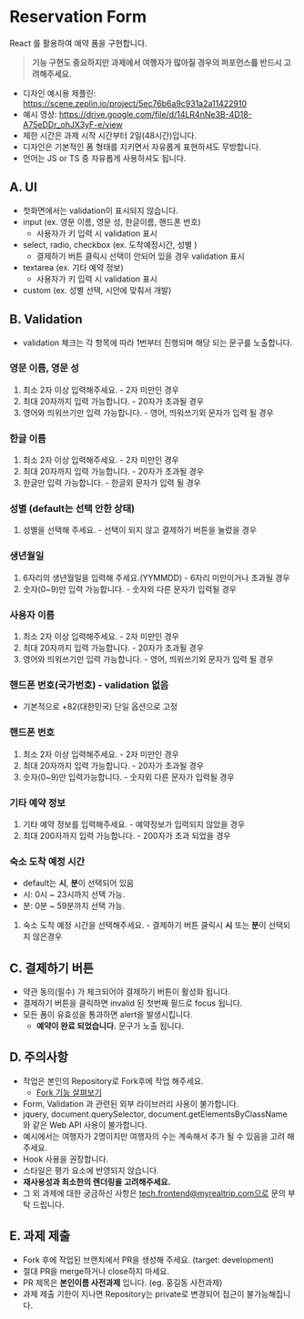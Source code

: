 # Reservation Form
React 를 활용하여 예약 폼을 구현합니다.

> **기능 구현도 중요하지만 과제에서 여행자가 많아질 경우의 퍼포먼스를 반드시 고려해주세요.**

- 디자인 예시용 제플린: https://scene.zeplin.io/project/5ec76b6a9c931a2a11422910
- 예시 영상: https://drive.google.com/file/d/14LR4nNe3B-4D18-A75eDDr_ohJX3yF-e/view
- 제한 시간은 과제 시작 시간부터 2일(48시간)입니다.
- 디자인은 기본적인 폼 형태를 지키면서 자유롭게 표현하셔도 무방합니다.
- 언어는 JS or TS 중 자유롭게 사용하셔도 됩니다.

## A. UI
- 첫화면에서는 validation이 표시되지 않습니다.
- input (ex. 영문 이름, 영문 성, 한글이름, 핸드폰 번호)
  - 사용자가 키 입력 시 validation 표시
- select, radio, checkbox (ex. 도착예정시간, 성별 )
  - 결제하기 버튼 클릭시 선택이 안되어 있을 경우 validation 표시
- textarea (ex. 기타 예약 정보)
  - 사용자가 키 입력 시 validation 표시
- custom (ex. 성별 선택, 시안에 맞춰서 개발)

## B. Validation
- validation 체크는 각 항목에 따라 1번부터 진행되며 해당 되는 문구를 노출합니다.
### 영문 이름, 영문 성
1. 최소 2자 이상 입력해주세요. - 2자 미만인 경우
2. 최대 20자까지 입력 가능합니다. - 20자가 초과될 경우
3. 영어와 띄워쓰기만 입력 가능합니다. - 영어, 띄워쓰기외 문자가 입력 될 경우
### 한글 이름
1. 최소 2자 이상 입력해주세요. - 2자 미만인 경우
2. 최대 20자까지 입력 가능합니다. - 20자가 초과될 경우
3. 한글만 입력 가능합니다. - 한글외 문자가 입력 될 경우
### 성별 (default는 선택 안한 상태)
1. 성별을 선택해 주세요. - 선택이 되지 않고 결제하기 버튼을 눌렀을 경우
### 생년월일
1. 6자리의 생년월일을 입력해 주세요.(YYMMDD) - 6자리 미만이거나 초과될 경우
2. 숫자(0~9)만 입력 가능합니다. - 숫자외 다른 문자가 입력될 경우
### 사용자 이름
1. 최소 2자 이상 입력해주세요. - 2자 미만인 경우
2. 최대 20자까지 입력 가능합니다. - 20자가 초과될 경우
3. 영어와 띄워쓰기만 입력 가능합니다. - 영어, 띄워쓰기외 문자가 입력 될 경우
### 핸드폰 번호(국가번호) - validation 없음
- 기본적으로 +82(대한민국) 단일 옵션으로 고정
### 핸드폰 번호
1. 최소 2자 이상 입력해주세요. - 2자 미만인 경우
2. 최대 20자까지 입력 가능합니다. - 20자가 초과될 경우
3. 숫자(0~9)만 입력가능합니다. - 숫자외 다른 문자가 입력될 경우
### 기타 예약 정보
1. 기타 예약 정보를 입력해주세요. - 예약정보가 입력되지 않았을 경우
2. 최대 200자까지 입력 가능합니다. - 200자가 초과 되었을 경우
### 숙소 도착 예정 시간
- default는 **시**, **분**이 선택되어 있음
- 시: 0시 ~ 23시까지 선택 가능.
- 분: 0분 ~ 59분까지 선택 가능.
1. 숙소 도착 예정 시간을 선택해주세요. - 결제하기 버튼 클릭시 **시** 또는 **분**이 선택되지 않은경우

## C. 결제하기 버튼
- 약관 동의(필수) 가 체크되어야 결제하기 버튼이 활성화 됩니다.
- 결제하기 버튼을 클릭하면 invalid 된 첫번째 필드로 focus 됩니다.
- 모든 폼이 유효성을 통과하면 alert을 발생시킵니다.
  - **예약이 완료 되었습니다.** 문구가 노출 됩니다.

## D. 주의사항
- 작업은 본인의 Repository로 Fork후에 작업 해주세요.
  - [Fork 기능 살펴보기](https://docs.github.com/en/free-pro-team@latest/github/getting-started-with-github/fork-a-repo)
- Form, Validation 과 관련된 외부 라이브러리 사용이 불가합니다. 
- jquery, document.querySelector, document.getElementsByClassName 와 같은 Web API 사용이 불가합니다.
- 예시에서는 여행자가 2명이지만 여행자의 수는 계속해서 추가 될 수 있음을 고려 해 주세요.
- Hook 사용을 권장합니다.
- 스타일은 평가 요소에 반영되지 않습니다.
- **재사용성과 최소한의 렌더링을 고려해주세요.**
- 그 외 과제에 대한 궁금하신 사항은 tech.frontend@myrealtrip.com으로 문의 부탁 드립니다.

## E. 과제 제출
- Fork 후에 작업된 브랜치에서 PR을 생성해 주세요. (target: development)
- 절대 PR을 merge하거나 close하지 마세요.
- PR 제목은 **본인이름 사전과제** 입니다. (eg. 홍길동 사전과제)
- 과제 제출 기한이 지나면 Repository는 private로 변경되어 접근이 불가능해집니다.

